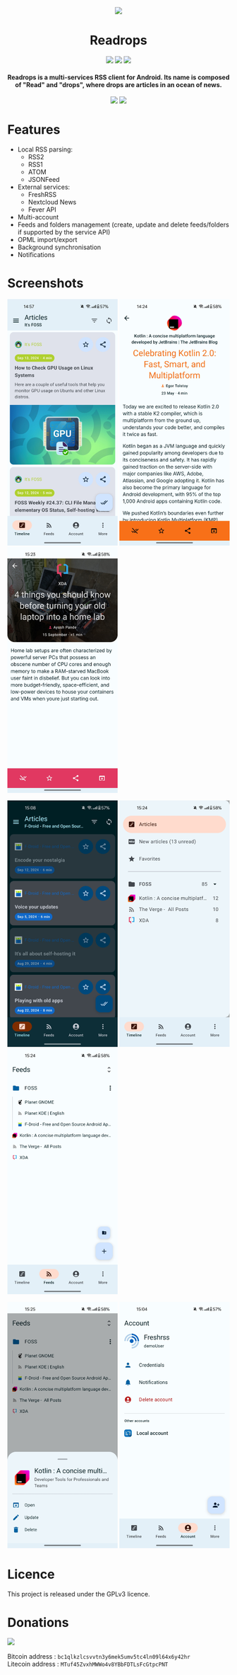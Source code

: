 <p align="center">
    <img src="fastlane/metadata/android/en-US/images/icon.png" width=180>
</p>

<h1 align="center"><b>Readrops</b></h1>

<p align="center">
<a href="https://github.com/readrops/Readrops/actions"><img src="https://github.com/readrops/Readrops/workflows/Android%20CI/badge.svg?branch=develop"></a>
<a href="https://codecov.io/gh/readrops/Readrops"><img src="https://codecov.io/gh/readrops/Readrops/branch/develop/graph/badge.svg?token=229PNPQPMM"></a>
<a href="https://hosted.weblate.org/engage/readrops/"><img src="https://hosted.weblate.org/widgets/readrops/-/strings/svg-badge.svg"/></a>

<h4 align="center">Readrops is a multi-services RSS client for Android. Its name is composed of "Read" and "drops", where drops are articles in an ocean of news.</h4>

<p align="center">
    <a href="https://play.google.com/store/apps/details?id=com.readrops.app"><img src="images/google-play-badge.png" width=250></a>
    <a href="https://f-droid.org/en/packages/com.readrops.app/"><img src="images/fdroid-badge.png" width=250></a>
</p>

# Features

- Local RSS parsing:
  - RSS2
  - RSS1
  - ATOM
  - JSONFeed
- External services:
  - FreshRSS
  - Nextcloud News
  - Fever API
- Multi-account
- Feeds and folders management (create, update and delete feeds/folders if supported by the service API)
- OPML import/export
- Background synchronisation
- Notifications

# Screenshots

<img src="fastlane/metadata/android/en-US/images/phoneScreenshots/Screenshot_1.jpg" width=250> <img src="fastlane/metadata/android/en-US/images/phoneScreenshots/Screenshot_2.jpg" width=250> <img src="fastlane/metadata/android/en-US/images/phoneScreenshots/Screenshot_3.jpg" width=250> 

<img src="fastlane/metadata/android/en-US/images/phoneScreenshots/Screenshot_4.jpg" width=250> <img src="fastlane/metadata/android/en-US/images/phoneScreenshots/Screenshot_5.jpg" width=250> <img src="fastlane/metadata/android/en-US/images/phoneScreenshots/Screenshot_6.jpg" width=250>

<img src="fastlane/metadata/android/en-US/images/phoneScreenshots/Screenshot_7.jpg" width=250> <img src="fastlane/metadata/android/en-US/images/phoneScreenshots/Screenshot_8.jpg" width=250>

# Licence

This project is released under the GPLv3 licence.

# Donations

[<img src="images/paypal-badge.png" width=250>](https://paypal.me/readropsapp)

Bitcoin address : `bc1qlkzlcsvvtn3y6mek5umv5tc4ln09l64x6y42hr` <br />
Litecoin address : `MTuf45ZvxhMWWo4v8YBbFDTLsFcGtpcPNT`
